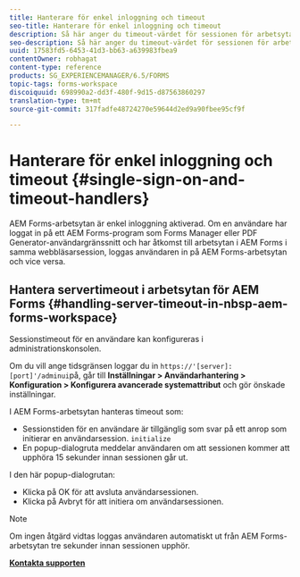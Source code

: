 ```yaml
---
title: Hanterare för enkel inloggning och timeout
seo-title: Hanterare för enkel inloggning och timeout
description: Så här anger du timeout-värdet för sessionen för arbetsytan i AEM Forms.
seo-description: Så här anger du timeout-värdet för sessionen för arbetsytan i AEM Forms.
uuid: 17583fd5-6453-41d3-bb63-a639983fbea9
contentOwner: robhagat
content-type: reference
products: SG_EXPERIENCEMANAGER/6.5/FORMS
topic-tags: forms-workspace
discoiquuid: 698990a2-dd3f-480f-9d15-d87563860297
translation-type: tm+mt
source-git-commit: 317fadfe48724270e59644d2ed9a90fbee95cf9f

---
```



# Hanterare för enkel inloggning och timeout {#single-sign-on-and-timeout-handlers}

AEM Forms-arbetsytan är enkel inloggning aktiverad. Om en användare har loggat in på ett AEM Forms-program som Forms Manager eller PDF Generator-användargränssnitt och har åtkomst till arbetsytan i AEM Forms i samma webbläsarsession, loggas användaren in på AEM Forms-arbetsytan och vice versa.

## Hantera servertimeout i arbetsytan för AEM Forms {#handling-server-timeout-in-nbsp-aem-forms-workspace}

Sessionstimeout för en användare kan konfigureras i administrationskonsolen.

Om du vill ange tidsgränsen loggar du in `https://'[server]:[port]'/adminui`på, går till **Inställningar > Användarhantering > Konfiguration > Konfigurera avancerade systemattribut** och gör önskade inställningar.

I AEM Forms-arbetsytan hanteras timeout som:

* Sessionstiden för en användare är tillgänglig som svar på ett anrop som initierar en användarsession. `initialize`
* En popup-dialogruta meddelar användaren om att sessionen kommer att upphöra 15 sekunder innan sessionen går ut.

I den här popup-dialogrutan:

* Klicka på OK för att avsluta användarsessionen.
* Klicka på Avbryt för att initiera om användarsessionen.

>[!NOTE]
>
>Om ingen åtgärd vidtas loggas användaren automatiskt ut från AEM Forms-arbetsytan tre sekunder innan sessionen upphör.

**[Kontakta supporten](https://www.adobe.com/account/sign-in.supportportal.html)**
